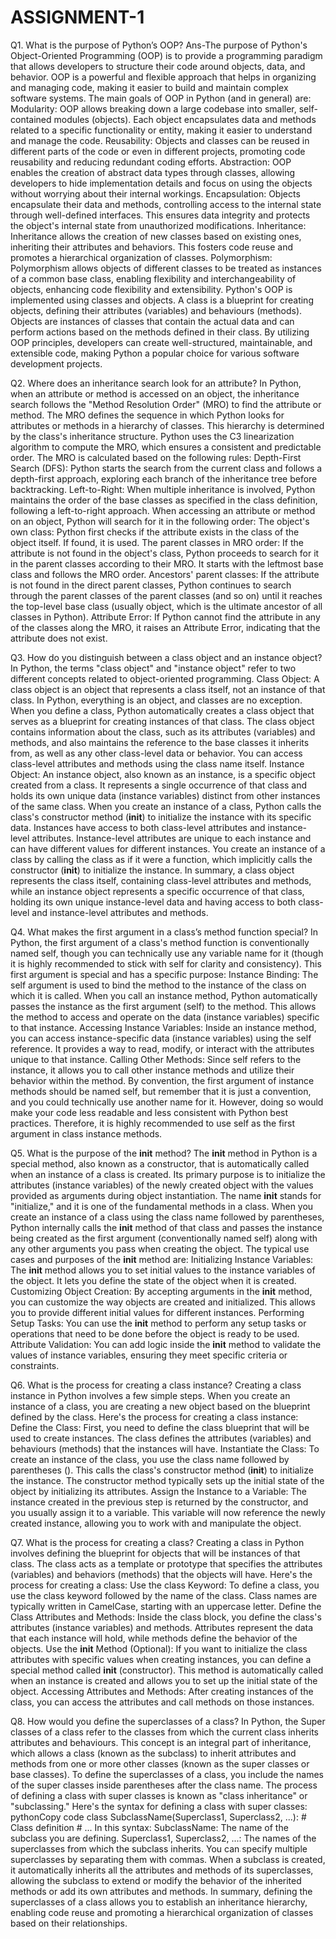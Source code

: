 # ASSIGNMENT-1
Q1. What is the purpose of Python’s OOP?
Ans-The purpose of Python's Object-Oriented Programming (OOP) is to provide a programming paradigm that allows developers to structure their code around objects, data, and behavior. OOP is a powerful and flexible approach that helps in organizing and managing code, making it easier to build and maintain complex software systems.
The main goals of OOP in Python (and in general) are:
Modularity: OOP allows breaking down a large codebase into smaller, self-contained modules (objects). Each object encapsulates data and methods related to a specific functionality or entity, making it easier to understand and manage the code.
Reusability: Objects and classes can be reused in different parts of the code or even in different projects, promoting code reusability and reducing redundant coding efforts.
Abstraction: OOP enables the creation of abstract data types through classes, allowing developers to hide implementation details and focus on using the objects without worrying about their internal workings.
Encapsulation: Objects encapsulate their data and methods, controlling access to the internal state through well-defined interfaces. This ensures data integrity and protects the object's internal state from unauthorized modifications.
Inheritance: Inheritance allows the creation of new classes based on existing ones, inheriting their attributes and behaviors. This fosters code reuse and promotes a hierarchical organization of classes.
Polymorphism: Polymorphism allows objects of different classes to be treated as instances of a common base class, enabling flexibility and interchangeability of objects, enhancing code flexibility and extensibility.
Python's OOP is implemented using classes and objects. A class is a blueprint for creating objects, defining their attributes (variables) and behaviours (methods). Objects are instances of classes that contain the actual data and can perform actions based on the methods defined in their class. By utilizing OOP principles, developers can create well-structured, maintainable, and extensible code, making Python a popular choice for various software development projects.

Q2. Where does an inheritance search look for an attribute?
In Python, when an attribute or method is accessed on an object, the inheritance search follows the "Method Resolution Order" (MRO) to find the attribute or method. The MRO defines the sequence in which Python looks for attributes or methods in a hierarchy of classes. This hierarchy is determined by the class's inheritance structure.
Python uses the C3 linearization algorithm to compute the MRO, which ensures a consistent and predictable order. The MRO is calculated based on the following rules:
Depth-First Search (DFS): Python starts the search from the current class and follows a depth-first approach, exploring each branch of the inheritance tree before backtracking.
Left-to-Right: When multiple inheritance is involved, Python maintains the order of the base classes as specified in the class definition, following a left-to-right approach.
When accessing an attribute or method on an object, Python will search for it in the following order:
The object's own class: Python first checks if the attribute exists in the class of the object itself. If found, it is used.
The parent classes in MRO order: If the attribute is not found in the object's class, Python proceeds to search for it in the parent classes according to their MRO. It starts with the leftmost base class and follows the MRO order.
Ancestors' parent classes: If the attribute is not found in the direct parent classes, Python continues to search through the parent classes of the parent classes (and so on) until it reaches the top-level base class (usually object, which is the ultimate ancestor of all classes in Python).
Attribute Error: If Python cannot find the attribute in any of the classes along the MRO, it raises an Attribute Error, indicating that the attribute does not exist.

Q3. How do you distinguish between a class object and an instance object?
In Python, the terms "class object" and "instance object" refer to two different concepts related to object-oriented programming.
Class Object:
A class object is an object that represents a class itself, not an instance of that class.
In Python, everything is an object, and classes are no exception. When you define a class, Python automatically creates a class object that serves as a blueprint for creating instances of that class.
The class object contains information about the class, such as its attributes (variables) and methods, and also maintains the reference to the base classes it inherits from, as well as any other class-level data or behavior.
You can access class-level attributes and methods using the class name itself. 
Instance Object:
An instance object, also known as an instance, is a specific object created from a class. It represents a single occurrence of that class and holds its own unique data (instance variables) distinct from other instances of the same class.
When you create an instance of a class, Python calls the class's constructor method (__init__) to initialize the instance with its specific data.
Instances have access to both class-level attributes and instance-level attributes. Instance-level attributes are unique to each instance and can have different values for different instances.
You create an instance of a class by calling the class as if it were a function, which implicitly calls the constructor (__init__) to initialize the instance. 
In summary, a class object represents the class itself, containing class-level attributes and methods, while an instance object represents a specific occurrence of that class, holding its own unique instance-level data and having access to both class-level and instance-level attributes and methods.


Q4. What makes the first argument in a class’s method function special?
In Python, the first argument of a class's method function is conventionally named self, though you can technically use any variable name for it (though it is highly recommended to stick with self for clarity and consistency). This first argument is special and has a specific purpose:
Instance Binding: The self argument is used to bind the method to the instance of the class on which it is called. When you call an instance method, Python automatically passes the instance as the first argument (self) to the method. This allows the method to access and operate on the data (instance variables) specific to that instance.
Accessing Instance Variables: Inside an instance method, you can access instance-specific data (instance variables) using the self reference. It provides a way to read, modify, or interact with the attributes unique to that instance.
Calling Other Methods: Since self refers to the instance, it allows you to call other instance methods and utilize their behavior within the method.
By convention, the first argument of instance methods should be named self, but remember that it is just a convention, and you could technically use another name for it. However, doing so would make your code less readable and less consistent with Python best practices. Therefore, it is highly recommended to use self as the first argument in class instance methods.

Q5. What is the purpose of the __init__ method?
The __init__ method in Python is a special method, also known as a constructor, that is automatically called when an instance of a class is created. Its primary purpose is to initialize the attributes (instance variables) of the newly created object with the values provided as arguments during object instantiation.
The name __init__ stands for "initialize," and it is one of the fundamental methods in a class. When you create an instance of a class using the class name followed by parentheses, Python internally calls the __init__ method of that class and passes the instance being created as the first argument (conventionally named self) along with any other arguments you pass when creating the object.
The typical use cases and purposes of the __init__ method are:
Initializing Instance Variables: The __init__ method allows you to set initial values to the instance variables of the object. It lets you define the state of the object when it is created.
Customizing Object Creation: By accepting arguments in the __init__ method, you can customize the way objects are created and initialized. This allows you to provide different initial values for different instances.
Performing Setup Tasks: You can use the __init__ method to perform any setup tasks or operations that need to be done before the object is ready to be used.
Attribute Validation: You can add logic inside the __init__ method to validate the values of instance variables, ensuring they meet specific criteria or constraints.



Q6. What is the process for creating a class instance?
Creating a class instance in Python involves a few simple steps. When you create an instance of a class, you are creating a new object based on the blueprint defined by the class. Here's the process for creating a class instance:
Define the Class: First, you need to define the class blueprint that will be used to create instances. The class defines the attributes (variables) and behaviours (methods) that the instances will have.
Instantiate the Class: To create an instance of the class, you use the class name followed by parentheses (). This calls the class's constructor method (__init__) to initialize the instance. The constructor method typically sets up the initial state of the object by initializing its attributes.
Assign the Instance to a Variable: The instance created in the previous step is returned by the constructor, and you usually assign it to a variable. This variable will now reference the newly created instance, allowing you to work with and manipulate the object.

Q7. What is the process for creating a class?
Creating a class in Python involves defining the blueprint for objects that will be instances of that class. The class acts as a template or prototype that specifies the attributes (variables) and behaviors (methods) that the objects will have. Here's the process for creating a class:
Use the class Keyword: To define a class, you use the class keyword followed by the name of the class. Class names are typically written in CamelCase, starting with an uppercase letter.
Define the Class Attributes and Methods: Inside the class block, you define the class's attributes (instance variables) and methods. Attributes represent the data that each instance will hold, while methods define the behavior of the objects.
Use the __init__ Method (Optional): If you want to initialize the class attributes with specific values when creating instances, you can define a special method called __init__ (constructor). This method is automatically called when an instance is created and allows you to set up the initial state of the object.
Accessing Attributes and Methods: After creating instances of the class, you can access the attributes and call methods on those instances.

Q8. How would you define the superclasses of a class?
In Python, the Super classes of a class refer to the classes from which the current class inherits attributes and behaviours. This concept is an integral part of inheritance, which allows a class (known as the subclass) to inherit attributes and methods from one or more other classes (known as the super classes or base classes).
To define the superclasses of a class, you include the names of the super classes inside parentheses after the class name. The process of defining a class with super classes is known as "class inheritance" or "subclassing."
Here's the syntax for defining a class with super classes:
pythonCopy code
class SubclassName(Superclass1, Superclass2, ...): # Class definition # ... 
In this syntax:
SubclassName: The name of the subclass you are defining.
Superclass1, Superclass2, ...: The names of the superclasses from which the subclass inherits. You can specify multiple superclasses by separating them with commas.
When a subclass is created, it automatically inherits all the attributes and methods of its superclasses, allowing the subclass to extend or modify the behavior of the inherited methods or add its own attributes and methods.
In summary, defining the superclasses of a class allows you to establish an inheritance hierarchy, enabling code reuse and promoting a hierarchical organization of classes based on their relationships.


